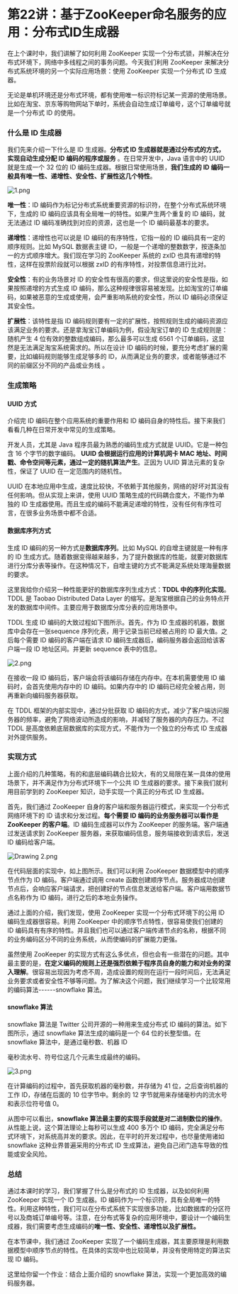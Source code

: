 # 第22讲：基于ZooKeeper命名服务的应用：分布式ID生成器

在上个课时中，我们讲解了如何利用 ZooKeeper 实现一个分布式锁，并解决在分布式环境下，网络中多线程之间的事务问题。今天我们利用 ZooKeeper 来解决分布式系统环境的另一个实际应用场景：使用 ZooKeeper 实现一个分布式 ID 生成器。

无论是单机环境还是分布式环境，都有使用唯一标识符标记某一资源的使用场景。比如在淘宝、京东等购物网站下单时，系统会自动生成订单编号，这个订单编号就是一个分布式 ID 的使用。

### 什么是 ID 生成器

我们先来介绍一下什么是 ID 生成器。**分布式 ID 生成器就是通过分布式的方式，实现自动生成分配 ID 编码的程序或服务** 。在日常开发中，Java 语言中的 UUID 就是生成一个 32 位的 ID 编码生成器。根据日常使用场景，**我们生成的 ID 编码一般具有唯一性、递增性、安全性、扩展性这几个特性**。


<Image alt="1.png" src="https://s0.lgstatic.com/i/image/M00/34/29/CgqCHl8RWyyAP_5_AACcEDVnsPc537.png"/> 


**唯一性**：ID 编码作为标记分布式系统重要资源的标识符，在整个分布式系统环境下，生成的 ID 编码应该具有全局唯一的特性。如果产生两个重复的 ID 编码，就无法通过 ID 编码准确找到对应的资源，这也是一个 ID 编码最基本的要求。

**递增性**：递增性也可以说是 ID 编码的有序特性，它指一般的 ID 编码具有一定的顺序规则。比如 MySQL 数据表主键 ID，一般是一个递增的整数数字，按逐条加一的方式顺序增大。我们现在学习的 ZooKeeper 系统的 zxID 也具有递增的特性，这样在投票阶段就可以根据 zxID 的有序特性，对投票信息进行比对。

**安全性**：有的业务场景对 ID 的安全性有很高的要求，但这里说的安全性是指，如果按照递增的方式生成 ID 编码，那么这种规律很容易被发现。比如淘宝的订单编码，如果被恶意的生成或使用，会严重影响系统的安全性，所以 ID 编码必须保证其安全性。

**扩展性**：该特性是指 ID 编码规则要有一定的扩展性，按照规则生成的编码资源应该满足业务的要求。还是拿淘宝订单编码为例，假设淘宝订单的 ID 生成规则是：随机产生 4 位有效的整数组成编码，那么最多可以生成 6561 个订单编码，这显然是无法满足淘宝系统需求的。所以在设计 ID 编码的时候，要充分考虑扩展的需要，比如编码规则能够生成足够多的 ID，从而满足业务的要求，或者能够通过不同的前缀区分不同的产品或业务线 。

### 生成策略

#### UUID 方式

介绍完 ID 编码在整个应用系统的重要作用和 ID 编码自身的特性后。接下来我们看看几种在日常开发中常见的生成策略。

开发人员，尤其是 Java 程序员最为熟悉的编码生成方式就是 UUID。它是一种包含 16 个字节的数字编码。 **UUID 会根据运行应用的计算机网卡 MAC 地址、时间戳、命令空间等元素，通过一定的随机算法产生**。正因为 UUID 算法元素的复杂性，保证了 UUID 在一定范围内的随机性。

UUID 在本地应用中生成，速度比较快，不依赖于其他服务，网络的好坏对其没有任何影响。但从实现上来讲，使用 UUID 策略生成的代码耦合度大，不能作为单独的 ID 生成器使用。而且生成的编码不能满足递增的特性，没有任何有序性可言，在很多业务场景中都不合适。

#### 数据库序列方式

生成 ID 编码的另一种方式是**数据库序列**。比如 MySQL 的自增主键就是一种有序的 ID 生成方式。随着数据变得越来越多，为了提升数据库的性能，就要对数据库进行分库分表等操作。在这种情况下，自增主键的方式不能满足系统处理海量数据的要求。

这里我给你介绍另一种性能更好的数据库序列生成方式：**TDDL 中的序列化实现**。TDDL 是 Taobao Distributed Data Layer 的缩写。是淘宝根据自己的业务特点开发的数据库中间件。主要应用于数据库分库分表的应用场景中。

TDDL 生成 ID 编码的大致过程如下图所示。首先，作为 ID 生成器的机器，数据库中会存在一张sequence 序列化表，用于记录当前已经被占用的 ID 最大值。之后每个需要 ID 编码的客户端在请求 ID 编码生成器后，编码服务器会返回给该客户端一段 ID 地址区间。并更新 sequence 表中的信息。


<Image alt="2.png" src="https://s0.lgstatic.com/i/image/M00/34/1E/Ciqc1F8RWzqAT1UwAACcwktuN0M073.png"/> 


在接收一段 ID 编码后，客户端会将该编码存储在内存中。在本机需要使用 ID 编码时，会首先使用内存中的 ID 编码。如果内存中的 ID 编码已经完全被占用，则再重新向编码服务器获取。

在 TDDL 框架的内部实现中，通过分批获取 ID 编码的方式，减少了客户端访问服务器的频率，避免了网络波动所造成的影响，并减轻了服务器的内存压力。不过 TDDL 是高度依赖底层数据库的实现方式，不能作为一个独立的分布式 ID 生成器对外提供服务。

### 实现方式

上面介绍的几种策略，有的和底层编码耦合比较大，有的又局限在某一具体的使用场景下，并不满足作为分布式环境下一个公共 ID 生成器的要求。接下来我们就利用目前学到的 ZooKeeper 知识，动手实现一个真正的分布式 ID 生成器。

首先，我们通过 ZooKeeper 自身的客户端和服务器运行模式，来实现一个分布式网络环境下的 ID 请求和分发过程。**每个需要 ID 编码的业务服务器可以看作是 ZooKeeper 的客户端**。ID 编码生成器可以作为 ZooKeeper 的服务端。客户端通过发送请求到 ZooKeeper 服务器，来获取编码信息，服务端接收到请求后，发送 ID 编码给客户端。


<Image alt="Drawing 2.png" src="https://s0.lgstatic.com/i/image/M00/34/18/CgqCHl8RTBGAB7QNAAAvwu3rspw007.png"/> 


在代码层面的实现中，如上图所示。我们可以利用 ZooKeeper 数据模型中的顺序节点作为 ID 编码。客户端通过调用 create 函数创建顺序节点。服务器成功创建节点后，会响应客户端请求，把创建好的节点信息发送给客户端。客户端用数据节点名称作为 ID 编码，进行之后的本地业务操作。

通过上面的介绍，我们发现，使用 ZooKeeper 实现一个分布式环境下的公用 ID 编码生成器很容易。利用 ZooKeeper 中的顺序节点特性，很容易使我们创建的 ID 编码具有有序的特性。并且我们也可以通过客户端传递节点的名称，根据不同的业务编码区分不同的业务系统，从而使编码的扩展能力更强。

虽然使用 ZooKeeper 的实现方式有这么多优点，但也会有一些潜在的问题。其中最主要的是，**在定义编码的规则上还是强烈依赖于程序员自身的能力和对业务的深入理解**。很容易出现因为考虑不周，造成设置的规则在运行一段时间后，无法满足业务要求或者安全性不够等问题。为了解决这个问题，我们继续学习一个比较常用的编码算法------snowflake 算法。

#### snowflake 算法

snowflake 算法是 Twitter 公司开源的一种用来生成分布式 ID 编码的算法。如下图所示，通过 snowflake 算法生成的编码是一个 64 位的长整型值。在 snowflake 算法中，是通过毫秒数、机器 ID

毫秒流水号、符号位这几个元素生成最终的编码。


<Image alt="3.png" src="https://s0.lgstatic.com/i/image/M00/34/1E/Ciqc1F8RW0aAMpWeAACkxZm34vQ563.png"/> 


在计算编码的过程中，首先获取机器的毫秒数，并存储为 41 位，之后查询机器的工作 ID，存储在后面的 10 位字节中。剩余的 12 字节就用来存储毫秒内的流水号和表示位符号值 0。

从图中可以看出，**snowflake 算法最主要的实现手段就是对二进制数位的操作**。从性能上说，这个算法理论上每秒可以生成 400 多万个 ID 编码，完全满足分布式环境下，对系统高并发的要求。因此，在平时的开发过程中，也尽量使用诸如 snowflake 这种业界普遍采用的分布式 ID 生成算法，避免自己闭门造车导致的性能或安全风险。

### 总结

通过本课时的学习，我们掌握了什么是分布式的 ID 生成器，以及如何利用 ZooKeeper 实现一个 ID 生成器。ID 编码作为一个标识符，具有全局唯一的特性。利用这种特性，我们可以在分布式系统下实现很多功能，比如数据库的分区符号以及商城订单编号等。注意，在分布式等复杂的应用环境中，要设计一个编码生成器，我们需要考虑生成编码的**唯一性、安全性、递增性以及扩展性。**

在本节课中，我们通过 ZooKeeper 实现了一个编码生成器，其主要原理是利用数据模型中顺序节点的特性。在具体的实现中也比较简单，并没有使用特定的算法实现 ID 编码。

这里给你留一个作业：结合上面介绍的 snowflake 算法，实现一个更加高效的编码服务器。


